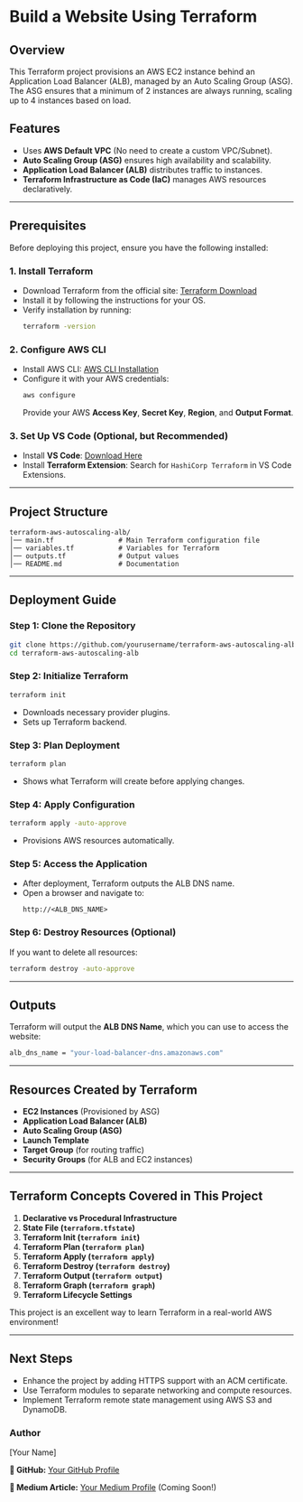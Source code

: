 # Build a Website Using Terraform

## Overview
This Terraform project provisions an AWS EC2 instance behind an Application Load Balancer (ALB), managed by an Auto Scaling Group (ASG). The ASG ensures that a minimum of 2 instances are always running, scaling up to 4 instances based on load.

## Features
- Uses **AWS Default VPC** (No need to create a custom VPC/Subnet).
- **Auto Scaling Group (ASG)** ensures high availability and scalability.
- **Application Load Balancer (ALB)** distributes traffic to instances.
- **Terraform Infrastructure as Code (IaC)** manages AWS resources declaratively.

---

## **Prerequisites**
Before deploying this project, ensure you have the following installed:

### **1. Install Terraform**
- Download Terraform from the official site: [Terraform Download](https://www.terraform.io/downloads)
- Install it by following the instructions for your OS.
- Verify installation by running:
  ```sh
  terraform -version
  ```

### **2. Configure AWS CLI**
- Install AWS CLI: [AWS CLI Installation](https://aws.amazon.com/cli/)
- Configure it with your AWS credentials:
  ```sh
  aws configure
  ```
  Provide your AWS **Access Key**, **Secret Key**, **Region**, and **Output Format**.

### **3. Set Up VS Code (Optional, but Recommended)**
- Install **VS Code**: [Download Here](https://code.visualstudio.com/)
- Install **Terraform Extension**: Search for `HashiCorp Terraform` in VS Code Extensions.

---

## **Project Structure**
```
terraform-aws-autoscaling-alb/
│── main.tf                # Main Terraform configuration file
│── variables.tf           # Variables for Terraform
│── outputs.tf             # Output values
│── README.md              # Documentation
```

---

## **Deployment Guide**

### **Step 1: Clone the Repository**
```sh
git clone https://github.com/yourusername/terraform-aws-autoscaling-alb.git
cd terraform-aws-autoscaling-alb
```

### **Step 2: Initialize Terraform**
```sh
terraform init
```
- Downloads necessary provider plugins.
- Sets up Terraform backend.

### **Step 3: Plan Deployment**
```sh
terraform plan
```
- Shows what Terraform will create before applying changes.

### **Step 4: Apply Configuration**
```sh
terraform apply -auto-approve
```
- Provisions AWS resources automatically.

### **Step 5: Access the Application**
- After deployment, Terraform outputs the ALB DNS name.
- Open a browser and navigate to:
  ```
  http://<ALB_DNS_NAME>
  ```

### **Step 6: Destroy Resources (Optional)**
If you want to delete all resources:
```sh
terraform destroy -auto-approve
```

---

## **Outputs**
Terraform will output the **ALB DNS Name**, which you can use to access the website:
```sh
alb_dns_name = "your-load-balancer-dns.amazonaws.com"
```

---

## **Resources Created by Terraform**
- **EC2 Instances** (Provisioned by ASG)
- **Application Load Balancer (ALB)**
- **Auto Scaling Group (ASG)**
- **Launch Template**
- **Target Group** (for routing traffic)
- **Security Groups** (for ALB and EC2 instances)

---

## **Terraform Concepts Covered in This Project**
1. **Declarative vs Procedural Infrastructure**
2. **State File (`terraform.tfstate`)**
3. **Terraform Init (`terraform init`)**
4. **Terraform Plan (`terraform plan`)**
5. **Terraform Apply (`terraform apply`)**
6. **Terraform Destroy (`terraform destroy`)**
7. **Terraform Output (`terraform output`)**
8. **Terraform Graph (`terraform graph`)**
9. **Terraform Lifecycle Settings**

This project is an excellent way to learn Terraform in a real-world AWS environment!

---

## **Next Steps**
- Enhance the project by adding HTTPS support with an ACM certificate.
- Use Terraform modules to separate networking and compute resources.
- Implement Terraform remote state management using AWS S3 and DynamoDB.

### **Author**
[Your Name]

**📌 GitHub:** [Your GitHub Profile](https://github.com/yourusername)

**📌 Medium Article:** [Your Medium Profile](https://medium.com/@yourusername) (Coming Soon!)

